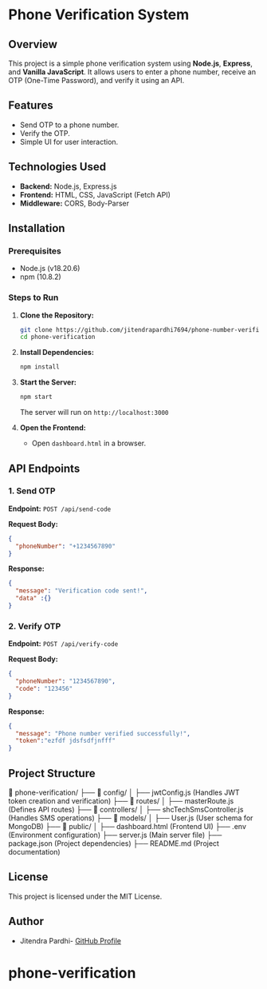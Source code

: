 # Phone Verification System

## Overview
This project is a simple phone verification system using **Node.js**, **Express**, and **Vanilla JavaScript**. It allows users to enter a phone number, receive an OTP (One-Time Password), and verify it using an API.

## Features
- Send OTP to a phone number.
- Verify the OTP.
- Simple UI for user interaction.

## Technologies Used
- **Backend:** Node.js, Express.js
- **Frontend:** HTML, CSS, JavaScript (Fetch API)
- **Middleware:** CORS, Body-Parser

## Installation

### Prerequisites
- Node.js (v18.20.6)
- npm (10.8.2)

### Steps to Run
1. **Clone the Repository:**
   ```sh
   git clone https://github.com/jitendrapardhi7694/phone-number-verification.git
   cd phone-verification
   ```

2. **Install Dependencies:**
   ```sh
   npm install
   ```

3. **Start the Server:**
   ```sh
   npm start
   ```
   The server will run on `http://localhost:3000`

4. **Open the Frontend:**
   - Open `dashboard.html` in a browser.

## API Endpoints
### 1. Send OTP
**Endpoint:** `POST /api/send-code`

**Request Body:**
```json
{
  "phoneNumber": "+1234567890"
}
```

**Response:**
```json
{
  "message": "Verification code sent!",
  "data" :{}
}
```

### 2. Verify OTP
**Endpoint:** `POST /api/verify-code`

**Request Body:**
```json
{
  "phoneNumber": "1234567890",
  "code": "123456"
}
```

**Response:**
```json
{
  "message": "Phone number verified successfully!",
  "token":"ezfdf jdsfsdfjnfff"
}
```

## Project Structure
📂 phone-verification/
├── 📂 config/
│   ├── jwtConfig.js (Handles JWT token creation and verification)
├── 📂 routes/
│   ├── masterRoute.js (Defines API routes)
├── 📂 controllers/
│   ├── shcTechSmsController.js (Handles SMS operations)
├── 📂 models/
│   ├── User.js (User schema for MongoDB)
├── 📂 public/
│   ├── dashboard.html (Frontend UI)
├── .env (Environment configuration)
├── server.js (Main server file)
├── package.json (Project dependencies)
├── README.md (Project documentation)

## License
This project is licensed under the MIT License.

## Author
- Jitendra Pardhi- [GitHub Profile](https://github.com/jitendrapardhi7694)

# phone-verification
